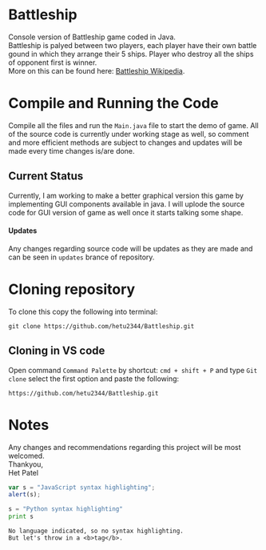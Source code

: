 # Battleship
Console version of Battleship game coded in Java.  
Battleship is palyed between two players, each player have their own battle gound in which they arrange their 5 ships. Player who destroy all the ships of opponent first is winner.  
More on this can be found here: [Battleship Wikipedia](https://en.wikipedia.org/wiki/Battleship_(game)).  
# Compile and Running the Code
Compile all the files and run the `Main.java` file to start the demo of game.
All of the source code is currently under working stage as well,
so comment and more efficient methods are subject to changes and updates will be made every time changes is/are done.
## Current Status
Currently, I am working to make a better graphical version this game by implementing GUI components available in java.
I will uplode the source code for GUI version of game as well once it starts talking some shape.
#### Updates
Any changes regarding source code will be updates as they are made and can be seen in `updates` brance of repository.
# Cloning repository
To clone this copy the following into terminal:
```
git clone https://github.com/hetu2344/Battleship.git
```
## Cloning in VS code
Open command `Command Palette` by shortcut: `cmd + shift + P` and type `Git clone`
select the first option and paste the following: 
```
https://github.com/hetu2344/Battleship.git
```
# Notes
Any changes and recommendations regarding this project will be most welcomed.  
Thankyou,  
Het Patel  
```javascript
var s = "JavaScript syntax highlighting";
alert(s);
```
 
```python
s = "Python syntax highlighting"
print s
```
 
```
No language indicated, so no syntax highlighting. 
But let's throw in a <b>tag</b>.
```

